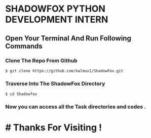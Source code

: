 # SHADOWFOX PYTHON DEVELOPMENT INTERN

## Open Your Terminal And Run Following Commands

### Clone The Repo From Github

    $ git clone https://github.com/kalmux1/ShadowFox.git

### Traverse Into The ShadowFox Directory

    $ cd Shadowfox

### Now you can access all the Task directories and codes .

# # Thanks For Visiting !
